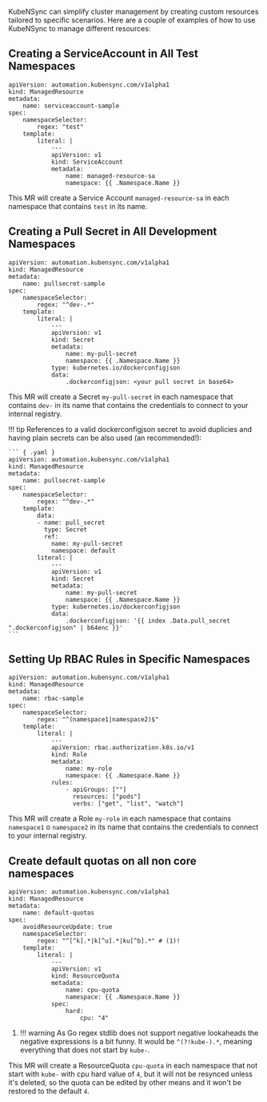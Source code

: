 KubeNSync can simplify cluster management by creating custom resources tailored to specific scenarios. Here are a couple of examples of how to use KubeNSync to manage different resources:

## Creating a ServiceAccount in All Test Namespaces
``` { .yaml }
apiVersion: automation.kubensync.com/v1alpha1
kind: ManagedResource
metadata:
    name: serviceaccount-sample
spec:
    namespaceSelector:
        regex: "test"
    template:
        literal: |
            ---
            apiVersion: v1
            kind: ServiceAccount
            metadata:
                name: managed-resource-sa
                namespace: {{ .Namespace.Name }}
```
This MR will create a Service Account `managed-resource-sa` in each namespace that contains `test` in its name.

## Creating a Pull Secret in All Development Namespaces
``` { .yaml }
apiVersion: automation.kubensync.com/v1alpha1
kind: ManagedResource
metadata:
    name: pullsecret-sample
spec:
    namespaceSelector:
        regex: "^dev-.*"
    template:
        literal: |
            ---
            apiVersion: v1
            kind: Secret
            metadata:
                name: my-pull-secret
                namespace: {{ .Namespace.Name }}
            type: kubernetes.io/dockerconfigjson
            data:
                .dockerconfigjson: <your pull secret in base64>
```
This MR will create a Secret `my-pull-secret` in each namespace that contains `dev-` in its name that contains the credentials to connect to your internal registry.

!!! tip
    References to a valid dockerconfigjson secret to avoid duplicies and having plain secrets can be also used (an recommended!):

    ``` { .yaml }
    apiVersion: automation.kubensync.com/v1alpha1
    kind: ManagedResource
    metadata:
        name: pullsecret-sample
    spec:
        namespaceSelector:
            regex: "^dev-.*"
        template:
            data:
            - name: pull_secret
              type: Secret
              ref:
                name: my-pull-secret
                namespace: default
            literal: |
                ---
                apiVersion: v1
                kind: Secret
                metadata:
                    name: my-pull-secret
                    namespace: {{ .Namespace.Name }}
                type: kubernetes.io/dockerconfigjson
                data:
                    .dockerconfigjson: '{{ index .Data.pull_secret ".dockerconfigjson" | b64enc }}'
    ```

## Setting Up RBAC Rules in Specific Namespaces
``` { .yaml }
apiVersion: automation.kubensync.com/v1alpha1
kind: ManagedResource
metadata:
    name: rbac-sample
spec:
    namespaceSelector:
        regex: "^(namespace1|namespace2)$"
    template:
        literal: |
            ---
            apiVersion: rbac.authorization.k8s.io/v1
            kind: Role
            metadata:
                name: my-role
                namespace: {{ .Namespace.Name }}
            rules:
                - apiGroups: [""]
                  resources: ["pods"]
                  verbs: ["get", "list", "watch"]
```
This MR will create a Role `my-role` in each namespace that contains `namespace1` o `namespace2` in its name that contains the credentials to connect to your internal registry.

## Create default quotas on all non core namespaces
``` { .yaml }
apiVersion: automation.kubensync.com/v1alpha1
kind: ManagedResource
metadata:
    name: default-quotas
spec:
    avoidResourceUpdate: true
    namespaceSelector:
        regex: "^[^k].*|k[^u].*|ku[^b].*" # (1)!
    template:
        literal: |
            ---
            apiVersion: v1
            kind: ResourceQuota
            metadata:
                name: cpu-quota
                namespace: {{ .Namespace.Name }}
            spec:
                hard:
                    cpu: "4"
```

1.  !!! warning
    As Go regex stdlib does not support negative lookaheads the negative expressions is a bit funny. It would be `^(?!kube-).*`, meaning everything that does not start by `kube-`.
    
This MR will create a ResourceQuota `cpu-quota` in each namespace that not start with `kube-` with cpu hard value of `4`, but it will not be resynced unless it's deleted, so the quota can be edited by other means and it won't be restored to the default `4`. 

